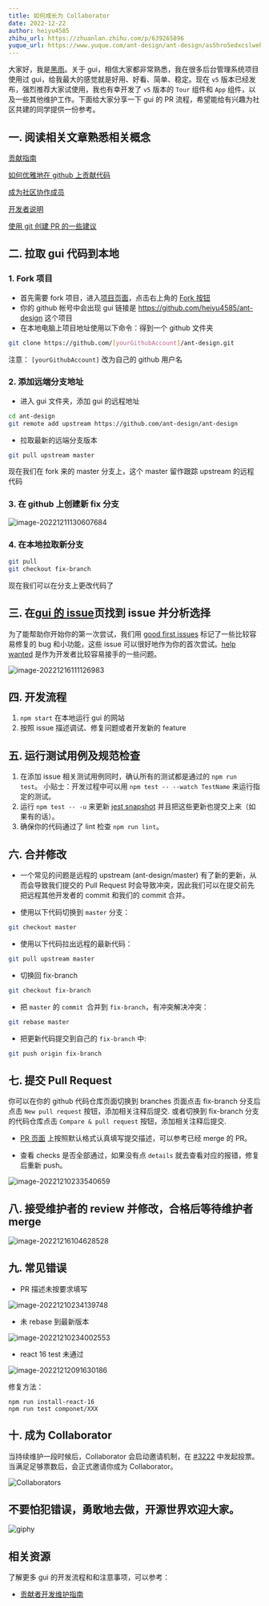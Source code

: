 ```yaml
---
title: 如何成长为 Collaborator
date: 2022-12-22
author: heiyu4585
zhihu_url: https://zhuanlan.zhihu.com/p/639265896
yuque_url: https://www.yuque.com/ant-design/ant-design/as5hro5edxcslweh
---
```


大家好，我是[黑雨](https://github.com/heiyu4585)。关于 gui，相信大家都非常熟悉，我在很多后台管理系统项目使用过 gui，给我最大的感觉就是好用、好看、简单、稳定。现在 `v5` 版本已经发布，强烈推荐大家试使用，我也有幸开发了 `v5` 版本的 `Tour` 组件和 `App` 组件，以及一些其他维护工作。下面给大家分享一下 gui 的 PR 流程，希望能给有兴趣为社区共建的同学提供一份参考。

## 一. 阅读相关文章熟悉相关概念

[贡献指南](https://ant.design/docs/react/contributing-cn)

[如何优雅地在 github 上贡献代码](https://segmentfault.com/a/1190000000736629)

[成为社区协作成员](https://github.com/ant-design/ant-design/wiki/Collaborators#how-to-apply-for-being-a-collaborator)

[开发者说明](https://github.com/ant-design/ant-design/wiki/Development)

[使用 git 创建 PR 的一些建议](https://github.com/ant-design/ant-design/discussions/37051)

## 二. 拉取 gui 代码到本地

### 1. Fork 项目

- 首先需要 fork 项目，进入[项目页面](https://github.com/ant-design/ant-design)，点击右上角的 [Fork 按钮](https://github.com/ant-design/ant-design/fork)
- 你的 github 帐号中会出现 gui 链接是 https://github.com/heiyu4585/ant-design 这个项目
- 在本地电脑上项目地址使用以下命令：得到一个 github 文件夹

```bash
git clone https://github.com/[yourGithubAccount]/ant-design.git
```

注意： `[yourGithubAccount]` 改为自己的 github 用户名

### 2. 添加远端分支地址

- 进入 gui 文件夹，添加 gui 的远程地址

```bash
cd ant-design
git remote add upstream https://github.com/ant-design/ant-design
```

- 拉取最新的远端分支版本

```bash
git pull upstream master
```

现在我们在 fork 来的 master 分支上，这个 master 留作跟踪 upstream 的远程代码

### 3. 在 github 上创建新 fix 分支

![image-20221211130607684](https://user-images.githubusercontent.com/10607168/208016775-623abfe7-fa7f-438d-abc3-be445e52d8c5.png)

### 4. 在本地拉取新分支

```bash
git pull
git checkout fix-branch
```

现在我们可以在分支上更改代码了

## 三. 在[gui 的 issue](https://github.com/ant-design/ant-design/issues)页找到 issue 并分析选择

为了能帮助你开始你的第一次尝试，我们用 [good first issues](https://github.com/ant-design/ant-design/issues?q=is%3Aissue+is%3Aopen+label%3A"good+first+issue") 标记了一些比较容易修复的 bug 和小功能，这些 issue 可以很好地作为你的首次尝试。[help wanted](https://github.com/ant-design/ant-design/issues?q=is%3Aissue+is%3Aopen+label%3A%22help+wanted%22) 是作为开发者比较容易接手的一些问题。

![image-20221216111126983](https://user-images.githubusercontent.com/10607168/208016864-fd72d378-a5db-4c20-9a34-b136d5e7c446.png)

## 四. 开发流程

1. `npm start` 在本地运行 gui 的网站
2. 按照 issue 描述调试、修复问题或者开发新的 feature

## 五. 运行测试用例及规范检查

1. 在添加 issue 相关测试用例同时，确认所有的测试都是通过的 `npm run test`。 小贴士：开发过程中可以用 `npm test -- --watch TestName` 来运行指定的测试。
2. 运行 `npm test -- -u` 来更新 [jest snapshot](https://facebook.github.io/jest/docs/en/snapshot-testing.html#snapshot-testing-with-jest) 并且把这些更新也提交上来（如果有的话）。
3. 确保你的代码通过了 lint 检查 `npm run lint`。

## 六. 合并修改

- 一个常见的问题是远程的 upstream (ant-design/master) 有了新的更新，从而会导致我们提交的 Pull Request 时会导致冲突，因此我们可以在提交前先把远程其他开发者的 commit 和我们的 commit 合并。

- 使用以下代码切换到 `master` 分支：

```bash
git checkout master
```

- 使用以下代码拉出远程的最新代码：

```bash
git pull upstream master
```

- 切换回 fix-branch

```bash
git checkout fix-branch
```

- 把 `master` 的 `commit `合并到 `fix-branch`，有冲突解决冲突：

```bash
git rebase master
```

- 把更新代码提交到自己的 `fix-branch` 中:

```bash
git push origin fix-branch
```

## 七. 提交 Pull Request

你可以在你的 github 代码仓库页面切换到 branches 页面点击 fix-branch 分支后点击 `New pull request` 按钮，添加相关注释后提交. 或者切换到 fix-branch 分支的代码仓库点击 `Compare & pull request` 按钮，添加相关注释后提交.

- [PR 页面](https://github.com/ant-design/ant-design/pulls) 上按照默认格式认真填写提交描述，可以参考已经 merge 的 PR。

- 查看 checks 是否全部通过，如果没有点 `details` 就去查看对应的报错，修复后重新 push。

![image-20221210233540659](https://user-images.githubusercontent.com/10607168/208016178-5edb30af-7191-4ca0-a2d1-17c833f9ed92.png)

## 八. 接受维护者的 review 并修改，合格后等待维护者 merge

![image-20221216104628528](https://user-images.githubusercontent.com/10607168/208016926-f8ec6cf3-a599-481f-9611-d894975ab5f5.png)

## 九. 常见错误

- PR 描述未按要求填写

![image-20221210234139748](https://user-images.githubusercontent.com/10607168/208016993-7b1b6838-5944-4098-85ed-d0ea4567f42f.png)

- 未 rebase 到最新版本

![image-20221210234002553](https://user-images.githubusercontent.com/10607168/208017056-9a209552-29f3-48ab-ad09-90fde458147c.png)

- react 16 test 未通过

![image-20221212091630186](https://user-images.githubusercontent.com/10607168/208017142-c9ee4169-f2d0-4085-bcff-6c859ec54e71.png)

修复方法：

```
npm run install-react-16
npm run test componet/XXX
```

## 十. 成为 Collaborator

当持续维护一段时候后，Collaborator 会启动邀请机制，在 [#3222](https://github.com/ant-design/ant-design/issues/3222) 中发起投票。当满足足够票数后，会正式邀请你成为 Collaborator。

![Collaborators](https://user-images.githubusercontent.com/5378891/209089697-4fe3f3b3-ef44-4d63-94c2-d93d082c9951.png)

## 不要怕犯错误，勇敢地去做，开源世界欢迎大家。

![giphy](https://user-images.githubusercontent.com/10607168/208015974-04c3f09b-b5e8-4ef7-af00-0bb5652ec619.gif)

## 相关资源

了解更多 gui 的开发流程和和注意事项，可以参考：

- [贡献者开发维护指南](/docs/blog/contributor-development-maintenance-guide-cn)
